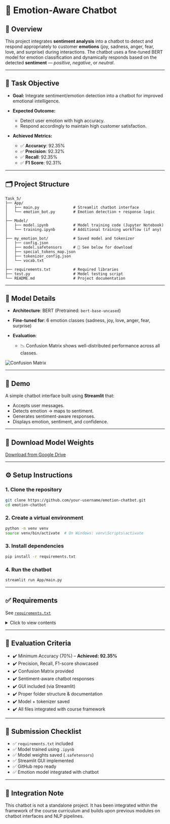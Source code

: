 
# 🤖 Emotion-Aware Chatbot

## 📌 Overview

This project integrates **sentiment analysis** into a chatbot to detect and respond appropriately to customer **emotions** (joy, sadness, anger, fear, love, and surprise) during interactions. The chatbot uses a fine-tuned BERT model for emotion classification and dynamically responds based on the detected **sentiment** — *positive*, *negative*, or *neutral*.

---

## 🎯 Task Objective

* **Goal:** Integrate sentiment/emotion detection into a chatbot for improved emotional intelligence.
* **Expected Outcome:**

  * Detect user emotion with high accuracy.
  * Respond accordingly to maintain high customer satisfaction.
* **Achieved Metrics:**

  * ✅ **Accuracy**: 92.35%
  * ✅ **Precision**: 92.32%
  * ✅ **Recall**: 92.35%
  * ✅ **F1 Score**: 92.31%

---

## 🗂 Project Structure

```
Task_5/
├── App/
│   ├── main.py               # Streamlit chatbot interface
│   └── emotion_bot.py        # Emotion detection + response logic
│
├── Model/
│   ├── model.ipynb           # Model training code (Jupyter Notebook)
│   └── training.ipynb        # Additional training workflow (if any)
│
├── my_emotion_bot/           # Saved model and tokenizer
│   ├── config.json
│   ├── model.safetensors     # 🔗 See below for download
│   ├── special_tokens_map.json
│   ├── tokenizer_config.json
│   └── vocab.txt
│
├── requirements.txt          # Required libraries
├── test.py                   # Model testing script
└── README.md                 # Project documentation
```

---

## 🧠 Model Details

* **Architecture**: BERT (Pretrained: `bert-base-uncased`)
* **Fine-tuned for**: 6 emotion classes (sadness, joy, love, anger, fear, surprise)
* **Evaluation**:

  * 📉 Confusion Matrix shows well-distributed performance across all classes.

![Confusion Matrix](my_emotion_bot/confusion_matrix.png) <!-- Or upload to GitHub and use a public link -->

---

## 🧪 Demo

A simple chatbot interface built using **Streamlit** that:

* Accepts user messages.
* Detects emotion → maps to sentiment.
* Generates sentiment-aware responses.
* Displays emotion, sentiment, and confidence.

---

## 💾 Download Model Weights

[Download from Google Drive](https://drive.google.com/file/d/1_EGv-lEm6k95F-en6sfB0BFRZlYmaDBo/view?usp=sharing)
<!-- Replace with your actual model upload link -->

---

## ⚙️ Setup Instructions

### 1. Clone the repository

```bash
git clone https://github.com/your-username/emotion-chatbot.git
cd emotion-chatbot
```

### 2. Create a virtual environment

```bash
python -m venv venv
source venv/bin/activate  # On Windows: venv\Scripts\activate
```

### 3. Install dependencies

```bash
pip install -r requirements.txt
```

### 4. Run the chatbot

```bash
streamlit run App/main.py
```

---

## ✅ Requirements

See [`requirements.txt`](requirements.txt)

<details>
<summary>Click to view contents</summary>

```txt
transformers
torch
streamlit
numpy
```

</details>

---

## 🧪 Evaluation Criteria

* ✔️ Minimum Accuracy (70%) – **Achieved: 92.35%**
* ✔️ Precision, Recall, F1-score showcased
* ✔️ Confusion Matrix provided
* ✔️ Sentiment-aware chatbot responses
* ✔️ GUI included (via Streamlit)
* ✔️ Proper folder structure & documentation
* ✔️ Model + tokenizer saved
* ✔️ All files integrated with course framework

---

## 🔗 Submission Checklist

* ✅ `requirements.txt` included
* ✅ Model trained using `.ipynb`
* ✅ Model weights saved (`.safetensors`)
* ✅ Streamlit GUI implemented
* ✅ GitHub repo ready
* ✅ Emotion model integrated with chatbot

---

## 🔄 Integration Note

This chatbot is not a standalone project. It has been integrated within the framework of the course curriculum and builds upon previous modules on chatbot interfaces and NLP pipelines.

